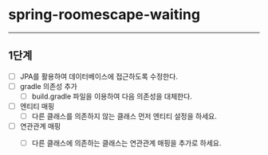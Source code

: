 # spring-roomescape-waiting

--- 

## 1단계

- [ ] JPA를 활용하여 데이터베이스에 접근하도록 수정한다.
- [ ] gradle 의존성 추가
    - [ ] build.gradle 파일을 이용하여 다음 의존성을 대체한다.
- [ ] 엔티티 매핑
    - [ ] 다른 클래스를 의존하지 않는 클래스 먼저 엔티티 설정을 하세요.
- [ ] 연관관계 매핑
    - [ ] 다른 클래스에 의존하는 클래스는 연관관계 매핑을 추가로 하세요.


